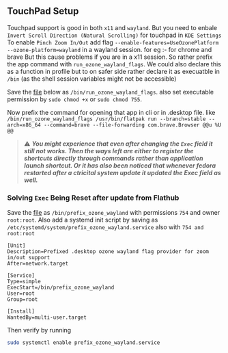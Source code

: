 
## **TouchPad Setup**

Touchpad support is good in both `x11` and `wayland`. But you need to enbale `Invert Scroll Direction (Natural Scrolling)` for touchpad in `KDE Settings`
To enable `Pinch Zoom In/Out` add flag `--enable-features=UseOzonePlatform --ozone-platform=wayland` in a wayland session. for eg :- for chrome and brave
But this cause problems if you are in a x11 session. So rather prefix the app command with `run_ozone_wayland_flags`.
We could also declare this as a function in profile but to on safer side rather declare it as execuatble in `/bin` (as the shell session variables might not be accessible)

Save the [file](./run_ozone_wayland_flags) below as `/bin/run_ozone_wayland_flags`. also set executable permission by `sudo chmod +x` or `sudo chmod 755`. 

Now prefix the command for opening that app in cli or in .desktop file. like `/bin/run_ozone_wayland_flags /usr/bin/flatpak run --branch=stable --arch=x86_64 --command=brave --file-forwarding com.brave.Browser @@u %U @@`

> :warning: **_You might experience that even after changing the `Exec` field it still not works. Then the ways left are either to register the shortcuts directly through commands rather than application launch shortcut. Or it has also been noticed that whenever fedora restarted after a ctricital system update it updated the Exec field as well._**

### Solving `Exec` Being Reset after update from Flathub

Save the [file](./prefix_ozone_wayland) as `/bin/prefix_ozone_wayland` with permissions `754` and owner `root:root`. Also add a systemd init script by saving as `/etc/systemd/system/prefix_ozone_wayland.service` also with `754 and root:root`

```service
[Unit]
Description=Prefixed .desktop ozone wayland flag provider for zoom in/out support
After=network.target

[Service]
Type=simple
ExecStart=/bin/prefix_ozone_wayland
User=root
Group=root

[Install]
WantedBy=multi-user.target
```

Then verify by running

```bash
sudo systemctl enable prefix_ozone_wayland.service
```
